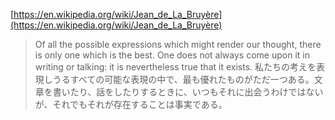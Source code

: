 
[https://en.wikipedia.org/wiki/Jean_de_La_Bruyère](https://en.wikipedia.org/wiki/Jean_de_La_Bruyère)
> Of all the possible expressions which might render our thought, there is only one which is the best. One does not always come upon it in writing or talking: it is nevertheless true that it exists.
私たちの考えを表現しうるすべての可能な表現の中で、最も優れたものがただ一つある。文章を書いたり、話をしたりするときに、いつもそれに出会うわけではないが、それでもそれが存在することは事実である。
